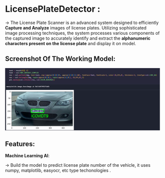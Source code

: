 # LicensePlateDetector :


->  The License Plate Scanner is an advanced system designed to efficiently **Capture and Analyze** images of license plates. Utilizing sophisticated image processing techniques, the system processes various components of the captured image to accurately identify and extract the  **alphanumeric characters present on the license plate** and display it on model.


## Screenshot Of The Working Model:

  <img width="1408" alt="image" 
  src="https://github.com/SriKrishna134/LicensePlateDetector-/blob/main/assets/thumbnail.png">
  

## Features:



  **Machine Learning AI**:
  
  
  ->  Build the model to predict license plate number of the vehicle, it uses numpy, matplotlib, easyocr, etc type techonologies .
  



